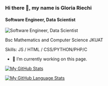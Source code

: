 ### Hi there 👋, my name is Gloria Riechi

#### Software Engineer, Data Scientist

![Software Engineer, Data Scientist](https://media.licdn.com/dms/image/D4D03AQE8EZ_MIGfDVw/profile-displayphoto-shrink_200_200/0/1679453590183?e=1689811200&v=beta&t=WpN3M3C_r8HjhdX-qVM3kXlQukHW1pY46mk0cnSJiBU)

Bsc Mathematics and Computer Science JKUAT


Skills:  JS / HTML / CSS/PYTHON/PHP/C





- 🔭 I’m currently working on this page. 







[![My GitHub Stats](https://github-readme-stats.vercel.app/api/?username=Gloriariechi99&count_private=true&theme=tokyonight&showicons=true)]()


[![My GitHub Language Stats](https://github-readme-stats.vercel.app/api/top-langs/?username=Gloriariechi99&langs_count=5&theme=tokyonight)]()




<!--
**Gloriariechi99/Gloriariechi99** is a ✨ _special_ ✨ repository because its `README.md` (this file) appears on your GitHub profile.



https://github-readme-stats.vercel.app/api/?username=Gloriariechi99&count_private=true&theme=tokyonight&showicons=true)
Here are some ideas to get you started:

- 🔭 I’m currently working on ...
- 🌱 I’m currently learning ...
- 👯 I’m looking to collaborate on ...
- 🤔 I’m looking for help with ...
- 💬 Ask me about ...
- 📫 How to reach me: ...
- 😄 Pronouns: ...
- ⚡ Fun fact: ...
-->

